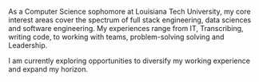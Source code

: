 As a Computer Science sophomore at Louisiana Tech University, my core interest areas cover the spectrum of full stack engineering, data sciences and software engineering.
My experiences range from IT, Transcribing, writing code, to working with teams, problem-solving solving and Leadership.

I am currently exploring opportunities to diversify my working experience and expand my horizon.
